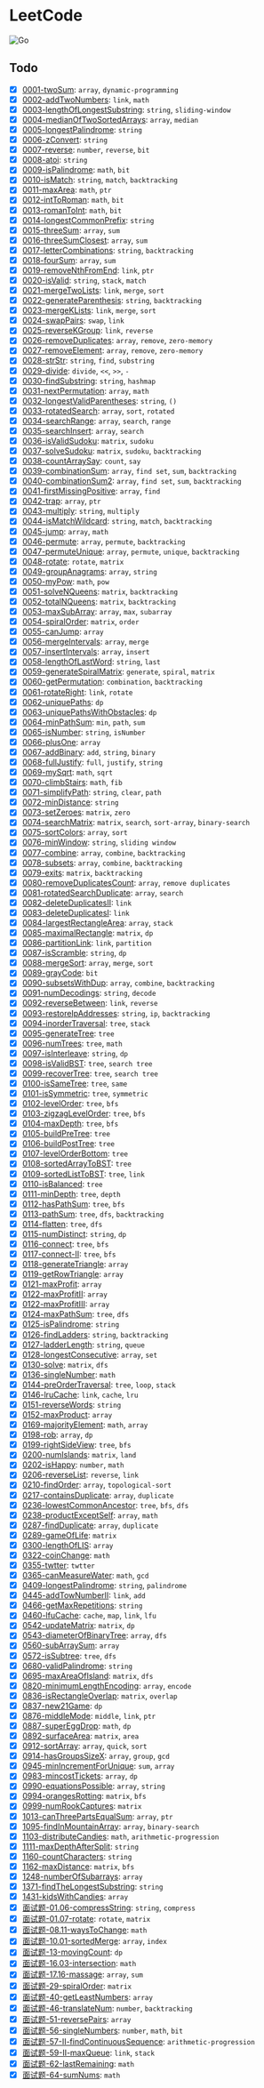 # LeetCode

![Go](https://github.com/zeromake/leetcode/workflows/Go/badge.svg?branch=master)

## Todo

- [x] [0001-twoSum](pkg/arrays/twoSum.go): `array`, `dynamic-programming`
- [x] [0002-addTwoNumbers](pkg/links/addTwoNumbers.go): `link`, `math`
- [x] [0003-lengthOfLongestSubstring](pkg/strings/lengthOfLongestSubstring.go): `string`, `sliding-window`
- [x] [0004-medianOfTwoSortedArrays](pkg/arrays/findMedian.go): `array`, `median`
- [x] [0005-longestPalindrome](pkg/strings/longestPalindrome.go): `string`
- [x] [0006-zConvert](pkg/strings/zConvert.go): `string`
- [x] [0007-reverse](pkg/math/reverse.go): `number`, `reverse`, `bit`
- [x] [0008-atoi](pkg/strings/atoi.go): `string`
- [x] [0009-isPalindrome](pkg/math/isPalindrome.go): `math`, `bit`
- [x] [0010-isMatch](pkg/strings/isMatch.go): `string`, `match`, `backtracking`
- [x] [0011-maxArea](pkg/math/maxArea.go): `math`, `ptr`
- [x] [0012-intToRoman](pkg/math/intToRoman.go): `math`, `bit`
- [x] [0013-romanToInt](pkg/math/romanToInt.go): `math`, `bit`
- [x] [0014-longestCommonPrefix](pkg/strings/longestCommonPrefix.go): `string`
- [x] [0015-threeSum](pkg/arrays/threeSum.go): `array`, `sum`
- [x] [0016-threeSumClosest](pkg/arrays/threeSumClosest.go): `array`, `sum`
- [x] [0017-letterCombinations](pkg/strings/letterCombinations.go): `string`, `backtracking`
- [x] [0018-fourSum](pkg/arrays/fourSum.go): `array`, `sum`
- [x] [0019-removeNthFromEnd](pkg/links/removeNthFromEnd.go): `link`, `ptr`
- [x] [0020-isValid](pkg/strings/isValid.go): `string`, `stack`, `match`
- [x] [0021-mergeTwoLists](pkg/links/mergeTwoLists.go): `link`, `merge`, `sort`
- [x] [0022-generateParenthesis](pkg/strings/generateParenthesis.go): `string`, `backtracking`
- [x] [0023-mergeKLists](pkg/links/mergeKLists.go): `link`, `merge`, `sort`
- [x] [0024-swapPairs](pkg/links/swapPairs.go): `swap`, `link`
- [x] [0025-reverseKGroup](pkg/links/reverseKGroup.go): `link`, `reverse`
- [x] [0026-removeDuplicates](pkg/arrays/removeDuplicates.go): `array`, `remove`, `zero-memory`
- [x] [0027-removeElement](pkg/arrays/removeElement.go): `array`, `remove`, `zero-memory`
- [x] [0028-strStr](pkg/strings/strStr.go): `string`, `find`, `substring`
- [x] [0029-divide](pkg/math/divide.go): `divide`, `<<`, `>>`, `-`
- [x] [0030-findSubstring](pkg/strings/findSubstring.go): `string`, `hashmap`
- [x] [0031-nextPermutation](pkg/math/nextPermutation.go): `array`, `math`
- [x] [0032-longestValidParentheses](pkg/strings/longestValidParentheses.go): `string`, `()`
- [x] [0033-rotatedSearch](pkg/arrays/rotatedSearch.go): `array`, `sort`, `rotated`
- [x] [0034-searchRange](pkg/arrays/searchRange.go): `array`, `search`, `range`
- [x] [0035-searchInsert](pkg/arrays/searchInsert.go): `array`, `search`
- [x] [0036-isValidSudoku](pkg/matrix/isValidSudoku.go): `matrix`, `sudoku`
- [x] [0037-solveSudoku](pkg/matrix/solveSudoku.go): `matrix`, `sudoku`, `backtracking`
- [x] [0038-countArraySay](pkg/strings/countArraySay.go): `count`, `say`
- [x] [0039-combinationSum](pkg/arrays/combinationSum.go): `array`, `find set`, `sum`, `backtracking`
- [x] [0040-combinationSum2](pkg/arrays/combinationSum2.go): `array`, `find set`, `sum`, `backtracking`
- [x] [0041-firstMissingPositive](pkg/arrays/firstMissingPositive.go): `array`, `find`
- [x] [0042-trap](pkg/arrays/trap.go): `array`, `ptr`
- [x] [0043-multiply](pkg/math/multiply.go): `string`, `multiply`
- [x] [0044-isMatchWildcard](pkg/strings/isMatchWildcard.go): `string`, `match`, `backtracking`
- [x] [0045-jump](pkg/arrays/jump.go): `array`, `math`
- [x] [0046-permute](pkg/arrays/permute.go): `array`, `permute`, `backtracking`
- [x] [0047-permuteUnique](pkg/arrays/permuteUnique.go): `array`, `permute`, `unique`, `backtracking`
- [x] [0048-rotate](pkg/matrix/rotate.go): `rotate`, `matrix`
- [x] [0049-groupAnagrams](pkg/strings/groupAnagrams.go): `array`, `string`
- [x] [0050-myPow](pkg/math/myPow.go): `math`, `pow`
- [x] [0051-solveNQueens](pkg/matrix/solveNQueens.go): `matrix`, `backtracking`
- [x] [0052-totalNQueens](pkg/matrix/totalNQueens.go): `matrix`, `backtracking`
- [x] [0053-maxSubArray](pkg/arrays/maxSubArray.go): `array`, `max`, `subarray`
- [x] [0054-spiralOrder](pkg/matrix/spiralOrder.go): `matrix`, `order`
- [x] [0055-canJump](pkg/arrays/canJump.go): `array`
- [x] [0056-mergeIntervals](pkg/arrays/mergeIntervals.go): `array`, `merge`
- [x] [0057-insertIntervals](pkg/arrays/insertIntervals.go): `array`, `insert`
- [x] [0058-lengthOfLastWord](pkg/strings/lengthOfLastWord.go): `string`, `last`
- [x] [0059-generateSpiralMatrix](pkg/matrix/generateSpiralMatrix.go): `generate`, `spiral`, `matrix`
- [x] [0060-getPermutation](pkg/arrays/getPermutation.go): `combination`, `backtracking`
- [x] [0061-rotateRight](pkg/links/rotateRight.go): `link`, `rotate`
- [x] [0062-uniquePaths](pkg/matrix/uniquePaths.go): `dp`
- [x] [0063-uniquePathsWithObstacles](pkg/matrix/uniquePathsWithObstacles.go): `dp`
- [x] [0064-minPathSum](pkg/matrix/minPathSum.go): `min`, `path`, `sum`
- [x] [0065-isNumber](pkg/strings/isNumber.go): `string`, `isNumber`
- [x] [0066-plusOne](pkg/arrays/plusOne.go): `array`
- [x] [0067-addBinary](pkg/strings/addBinary.go): `add`, `string`, `binary`
- [x] [0068-fullJustify](pkg/strings/fullJustify.go): `full`, `justify`, `string`
- [x] [0069-mySqrt](pkg/math/mySqrt.go): `math`, `sqrt`
- [x] [0070-climbStairs](pkg/math/climbStairs.go): `math`, `fib`
- [x] [0071-simplifyPath](pkg/strings/simplifyPath.go): `string`, `clear`, `path`
- [x] [0072-minDistance](pkg/strings/minDistance.go): `string`
- [x] [0073-setZeroes](pkg/matrix/setZeroes.go): `matrix`, `zero`
- [x] [0074-searchMatrix](pkg/matrix/searchMatrix.go): `matrix`, `search`, `sort-array`, `binary-search`
- [x] [0075-sortColors](pkg/arrays/sortColors.go): `array`, `sort`
- [x] [0076-minWindow](pkg/strings/minWindow.go): `string`, `sliding window`
- [x] [0077-combine](pkg/arrays/combine.go): `array`, `combine`, `backtracking`
- [x] [0078-subsets](pkg/arrays/subsets.go): `array`, `combine`, `backtracking`
- [x] [0079-exits](pkg/matrix/exist.go): `matrix`, `backtracking`
- [x] [0080-removeDuplicatesCount](pkg/arrays/removeDuplicatesCount.go): `array`, `remove duplicates`
- [x] [0081-rotatedSearchDuplicate](pkg/arrays/rotatedSearchDuplicate.go): `array`, `search`
- [x] [0082-deleteDuplicatesII](pkg/links/deleteDuplicatesII.go): `link`
- [x] [0083-deleteDuplicatesI](pkg/links/deleteDuplicatesI.go): `link`
- [x] [0084-largestRectangleArea](pkg/arrays/largestRectangleArea.go): `array`, `stack`
- [x] [0085-maximalRectangle](pkg/matrix/maximalRectangle.go): `matrix`, `dp`
- [x] [0086-partitionLink](pkg/links/partitionLink.go): `link`, `partition`
- [x] [0087-isScramble](pkg/strings/isScramble.go): `string`, `dp`
- [x] [0088-mergeSort](pkg/arrays/mergeSort.go): `array`, `merge`, `sort`
- [x] [0089-grayCode](pkg/math/grayCode.go): `bit`
- [x] [0090-subsetsWithDup](pkg/arrays/subsetsWithDup.go): `array`, `combine`, `backtracking`
- [x] [0091-numDecodings](pkg/strings/numDecodings.go): `string`, `decode`
- [x] [0092-reverseBetween](pkg/links/reverseBetween.go): `link`, `reverse`
- [x] [0093-restoreIpAddresses](pkg/strings/restoreIpAddresses.go): `string`, `ip`, `backtracking`
- [x] [0094-inorderTraversal](pkg/trees/inorderTraversal.go): `tree`, `stack`
- [x] [0095-generateTree](pkg/trees/generateTrees.go): `tree`
- [x] [0096-numTrees](pkg/trees/numTrees.go): `tree`, `math`
- [x] [0097-isInterleave](pkg/strings/isInterleave.go): `string`, `dp`
- [x] [0098-isValidBST](pkg/trees/isValidBST.go): `tree`, `search tree`
- [x] [0099-recoverTree](pkg/trees/recoverTree.go): `tree`, `search tree`
- [x] [0100-isSameTree](pkg/trees/isSameTree.go): `tree`, `same`
- [x] [0101-isSymmetric](pkg/trees/isSymmetric.go): `tree`, `symmetric`
- [x] [0102-levelOrder](pkg/trees/levelOrder.go): `tree`, `bfs`
- [x] [0103-zigzagLevelOrder](pkg/trees/zigzagLevelOrder.go): `tree`, `bfs`
- [x] [0104-maxDepth](pkg/trees/maxDepth.go): `tree`, `bfs`
- [x] [0105-buildPreTree](pkg/trees/buildPreTree.go): `tree`
- [x] [0106-buildPostTree](pkg/trees/buildPostTree.go): `tree`
- [x] [0107-levelOrderBottom](pkg/trees/levelOrderBottom.go): `tree`
- [x] [0108-sortedArrayToBST](pkg/trees/sortedArrayToBST.go): `tree`
- [x] [0109-sortedListToBST](pkg/trees/sortedListToBST.go): `tree`, `link`
- [x] [0110-isBalanced](pkg/trees/isBalanced.go): `tree`
- [x] [0111-minDepth](pkg/trees/minDepth.go): `tree`, `depth`
- [x] [0112-hasPathSum](pkg/trees/hasPathSum.go): `tree`, `bfs`
- [x] [0113-pathSum](pkg/trees/pathSum.go): `tree`, `dfs`, `backtracking`
- [x] [0114-flatten](pkg/trees/flatten.go): `tree`, `dfs`
- [x] [0115-numDistinct](pkg/strings/numDistinct.go): `string`, `dp`
- [x] [0116-connect](pkg/trees/connect.go): `tree`, `bfs`
- [x] [0117-connect-II](pkg/trees/connect.go): `tree`, `bfs`
- [x] [0118-generateTriangle](pkg/arrays/generateTriangle.go): `array`
- [x] [0119-getRowTriangle](pkg/arrays/getRowTriangle.go): `array`
- [x] [0121-maxProfit](pkg/arrays/maxProfit.go): `array`
- [x] [0122-maxProfitII](pkg/arrays/maxProfitII.go): `array`
- [x] [0122-maxProfitIII](pkg/arrays/maxProfitIII.go): `array`
- [x] [0124-maxPathSum](pkg/trees/maxPathSum.go): `tree`, `dfs`
- [x] [0125-isPalindrome](pkg/strings/isPalindrome.go): `string`
- [x] [0126-findLadders](pkg/strings/findLadders.go): `string`, `backtracking`
- [x] [0127-ladderLength](pkg/strings/ladderLength.go): `string`, `queue`
- [x] [0128-longestConsecutive](pkg/arrays/longestConsecutive.go): `array`, `set`
- [x] [0130-solve](pkg/matrix/solve.go): `matrix`, `dfs`
- [x] [0136-singleNumber](pkg/math/singleNumber.go): `math`
- [x] [0144-preOrderTraversal](pkg/trees/preOrderTraversal.go): `tree`, `loop`, `stack`
- [x] [0146-lruCache](pkg/links/lruCache.go): `link`, `cache`, `lru`
- [x] [0151-reverseWords](pkg/strings/reverseWords.go): `string`
- [x] [0152-maxProduct](pkg/arrays/maxProduct.go): `array`
- [x] [0169-majorityElement](pkg/arrays/majorityElement.go): `math`, `array`
- [x] [0198-rob](pkg/arrays/rob.go): `array`, `dp`
- [x] [0199-rightSideView](pkg/trees/rightSideView.go): `tree`, `bfs`
- [x] [0200-numIslands](pkg/matrix/numIslands.go): `matrix`, `land`
- [x] [0202-isHappy](pkg/math/isHappy.go): `number`, `math`
- [x] [0206-reverseList](pkg/links/reverseList.go): `reverse`, `link`
- [x] [0210-findOrder](pkg/arrays/findOrder.go): `array`, `topological-sort`
- [x] [0217-containsDuplicate](pkg/arrays/containsDuplicate.go): `array`, `duplicate`
- [x] [0236-lowestCommonAncestor](pkg/trees/lowestCommonAncestor.go): `tree`, `bfs`, `dfs`
- [x] [0238-productExceptSelf](pkg/arrays/productExceptSelf.go): `array`, `math`
- [x] [0287-findDuplicate](pkg/arrays/findDuplicate.go): `array`, `duplicate`
- [x] [0289-gameOfLife](pkg/matrix/gameOfLife.go): `matrix`
- [x] [0300-lengthOfLIS](pkg/arrays/lengthOfLIS.go): `array`
- [x] [0322-coinChange](pkg/math/coinChange.go): `math`
- [x] [0355-twtter](pkg/stacks/twtter.go): `twtter`
- [x] [0365-canMeasureWater](pkg/math/canMeasureWater.go): `math`, `gcd`
- [x] [0409-longestPalindrome](pkg/strings/longestPalindrome.go): `string`, `palindrome`
- [x] [0445-addTowNumberII](pkg/links/addTwoNumbersII.go): `link`, `add`
- [x] [0466-getMaxRepetitions](pkg/strings/getMaxRepetitions.go): `string`
- [x] [0460-lfuCache](pkg/links/lfuCache.go): `cache`, `map`, `link`, `lfu`
- [x] [0542-updateMatrix](pkg/matrix/updateMatrix.go): `matrix`, `dp`
- [x] [0543-diameterOfBinaryTree](pkg/trees/diameterOfBinaryTree.go): `array`, `dfs`
- [x] [0560-subArraySum](pkg/arrays/subArraySum.go): `array`
- [x] [0572-isSubtree](pkg/trees/isSubtree.go): `tree`, `dfs`
- [x] [0680-validPalindrome](pkg/strings/validPalindrome.go): `string`
- [x] [0695-maxAreaOfIsland](pkg/matrix/maxAreaOfIsland.go): `matrix`, `dfs`
- [x] [0820-minimumLengthEncoding](pkg/strings/minimumLengthEncoding.go): `array`, `encode`
- [x] [0836-isRectangleOverlap](pkg/matrix/isRectangleOverlap.go): `matrix`, `overlap`
- [x] [0837-new21Game](pkg/math/new21Game.go): `dp`
- [x] [0876-middleMode](pkg/links/middleNode.go): `middle`, `link`, `ptr`
- [x] [0887-superEggDrop](pkg/math/superEggDrop.go): `math`, `dp`
- [x] [0892-surfaceArea](pkg/matrix/surfaceArea.go): `matrix`, `area`
- [x] [0912-sortArray](pkg/arrays/sortArray.go): `array`, `quick`, `sort`
- [x] [0914-hasGroupsSizeX](pkg/arrays/hasGroupsSizeX.go): `array`, `group`, `gcd`
- [x] [0945-minIncrementForUnique](pkg/arrays/minIncrementForUnique.go): `sum`, `array`
- [x] [0983-mincostTickets](pkg/arrays/mincostTickets.go): `array`, `dp`
- [x] [0990-equationsPossible](pkg/arrays/equationsPossible.go): `array`, `string`
- [x] [0994-orangesRotting](pkg/matrix/orangesRotting.go): `matrix`, `bfs`
- [x] [0999-numRookCaptures](pkg/matrix/numRookCaptures.go): `matrix`
- [x] [1013-canThreePartsEqualSum](pkg/arrays/canThreePartsEqualSum.go): `array`, `ptr`
- [x] [1095-findInMountainArray](pkg/arrays/findInMountainArray.go): `array`, `binary-search`
- [x] [1103-distributeCandies](pkg/math/distributeCandies.go): `math`, `arithmetic-progression`
- [x] [1111-maxDepthAfterSplit](pkg/strings/maxDepthAfterSplit.go): `string`
- [x] [1160-countCharacters](pkg/strings/countCharacters.go): `string`
- [x] [1162-maxDistance](pkg/matrix/maxDistance.go): `matrix`, `bfs`
- [x] [1248-numberOfSubarrays](pkg/arrays/numberOfSubarrays.go): `array`
- [x] [1371-findTheLongestSubstring](pkg/strings/findTheLongestSubstring.go): `string`
- [x] [1431-kidsWithCandies](pkg/arrays/kidsWithCandies.go): `array`
- [x] [面试题-01.06-compressString](pkg/strings/compressString.go): `string`, `compress`
- [x] [面试题-01.07-rotate](pkg/matrix/rotate.go): `rotate`, `matrix`
- [x] [面试题-08.11-waysToChange](pkg/math/waysToChange.go): `math`
- [x] [面试题-10.01-sortedMerge](pkg/arrays/merge.go): `array`, `index`
- [x] [面试题-13-movingCount](pkg/matrix/movingCount.go): `dp`
- [x] [面试题-16.03-intersection](pkg/math/intersection.go): `math`
- [x] [面试题-17.16-massage](pkg/arrays/massage.go): `array`, `sum`
- [x] [面试题-29-spiralOrder](pkg/matrix/spiralOrder.go): `matrix`
- [x] [面试题-40-getLeastNumbers](pkg/arrays/getLeastNumbers.go): `array`
- [x] [面试题-46-translateNum](pkg/math/translateNum.go): `number`, `backtracking`
- [x] [面试题-51-reversePairs](pkg/arrays/reversePairs.go): `array`
- [x] [面试题-56-singleNumbers](pkg/math/singleNumbers.go): `number`, `math`, `bit`
- [x] [面试题-57-II-findContinuousSequence](pkg/math/findContinuousSequence.go): `arithmetic-progression`
- [x] [面试题-59-II-maxQueue](pkg/stacks/maxQueue.go): `link`, `stack`
- [x] [面试题-62-lastRemaining](pkg/math/lastRemaining.go): `math`
- [x] [面试题-64-sumNums](pkg/math/sumNums.go): `math`
